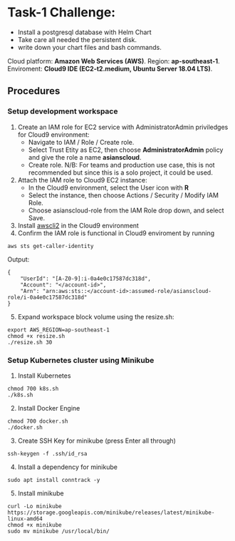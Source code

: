 # Task-1 Challenge: 
- Install a postgresql database with Helm Chart
- Take care all needed the persistent disk. 
- write down your chart files and bash commands.

Cloud platform: **Amazon Web Services (AWS)**.
Region: **ap-southeast-1**.
Enviroment: **Cloud9 IDE (EC2-t2.medium, Ubuntu Server 18.04 LTS)**.

## Procedures
### Setup development workspace
1. Create an IAM role for EC2 service with AdministratorAdmin priviledges for Cloud9 environment:
    - Navigate to IAM / Role / Create role.
    - Select Trust Etity as EC2, then choose **AdministratorAdmin** policy and give the role a name **asianscloud**.
    - Create role.
N/B: For teams and production use case, this is not recommended but since this is a solo project, it could be used.
2. Attach the IAM role to Cloud9 EC2 instance: 
    - In the Cloud9 environment, select the User icon with **R**
    - Select the instance, then choose Actions / Security / Modify IAM Role.
    - Choose asianscloud-role from the IAM Role drop down, and select Save.
3. Install [awscli2](https://docs.aws.amazon.com/cli/latest/userguide/getting-started-install.html) in the Cloud9 environment
4. Confirm the IAM role is functional in  Cloud9 enviroment by running

`aws sts get-caller-identity`

Output:

```
{
    "UserId": "[A-Z0-9]:i-0a4e0c17587dc318d",
    "Account": "</account-id>",
    "Arn": "arn:aws:sts::</account-id>:assumed-role/asianscloud-role/i-0a4e0c17587dc318d"
}
```

5. Expand workspace block volume using the resize.sh:

```
export AWS_REGION=ap-southeast-1
chmod +x resize.sh
./resize.sh 30
```

### Setup Kubernetes cluster using Minikube
1. Install Kubernetes

```
chmod 700 k8s.sh
./k8s.sh
```

2. Install Docker Engine

```
chmod 700 docker.sh
./docker.sh
```

3. Create SSH Key for minikube (press Enter all through)

`ssh-keygen -f .ssh/id_rsa`

4. Install a dependency for minikube

`sudo apt install conntrack -y`

5. Install minikube

```
curl -Lo minikube https://storage.googleapis.com/minikube/releases/latest/minikube-linux-amd64
chmod +x minikube
sudo mv minikube /usr/local/bin/
```

<!--6. Start minikube-->

<!--`sudo minikube start --vm-driver=none`-->
<!--N/B: We’re using -— vm-driver=none because minikube is running on a virtual machine. This approach defaults minikube to use docker as its driver.-->

<!--7. Confirm the minikube cluster is ready by running this command:-->

<!--`sudo minikube status`-->
<!--Your output should look like this, meaning that the cluster has been set up successfully.-->

<!--```-->
<!--minikube-->
<!--type: Control Plane-->
<!--host: Running-->
<!--kubelet: Running-->
<!--apiserver: Running-->
<!--kubeconfig: Configured-->
<!--```-->